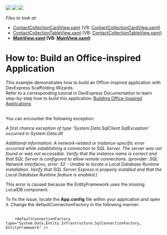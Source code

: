 <!-- default badges list -->
![](https://img.shields.io/endpoint?url=https://codecentral.devexpress.com/api/v1/VersionRange/128641800/14.1.3%2B)
[![](https://img.shields.io/badge/Open_in_DevExpress_Support_Center-FF7200?style=flat-square&logo=DevExpress&logoColor=white)](https://supportcenter.devexpress.com/ticket/details/T111486)
[![](https://img.shields.io/badge/📖_How_to_use_DevExpress_Examples-e9f6fc?style=flat-square)](https://docs.devexpress.com/GeneralInformation/403183)
<!-- default badges end -->
<!-- default file list -->
*Files to look at*:

* [ContactCollectionCardView.xaml](./CS/PersonalOrganizer/Views/ContactCollectionCardView.xaml) (VB: [ContactCollectionCardView.xaml](./VB/PersonalOrganizer/Views/ContactCollectionCardView.xaml))
* [ContactCollectionTableView.xaml](./CS/PersonalOrganizer/Views/ContactCollectionTableView.xaml) (VB: [ContactCollectionTableView.xaml](./VB/PersonalOrganizer/Views/ContactCollectionTableView.xaml))
* **[MainView.xaml](./CS/PersonalOrganizer/Views/MainView.xaml) (VB: [MainView.xaml](./VB/PersonalOrganizer/Views/MainView.xaml))**
<!-- default file list end -->
# How to: Build an Office-inspired Application


<p>This example demonstrates how to build an Office-inspired application with DevExpress Scaffolding Wizards.<br />Refer to a corresponding tutorial in DevExpress Documentation to learn step-by-step how to build this application: <a href="https://documentation.devexpress.com/#WPF/CustomDocument17148">Building Office-Inspired Applications</a><br /><br /></p>
<p>You can encounter the following exception:</p>
<p><em>A first chance exception of type 'System.Data.SqlClient.SqlException' occurred in System.Data.dll</em></p>
<p><em>Additional information: A network-related or instance-specific error occurred while establishing a connection to SQL Server. The server was not found or was not accessible. Verify that the instance name is correct and that SQL Server is configured to allow remote connections. (provider: SQL Network Interfaces, error: 52 - Unable to locate a Local Database Runtime installation. Verify that SQL Server Express is properly installed and that the Local Database Runtime feature is enabled.)</em></p>
<p>This error is caused because the EntityFramework uses the missing LocalDB component.</p>
<p>To fix the issue, locate the <strong>App.config</strong> file within your application and open it. Change the defaultConnectionFactory in the following manner:<br /><br /></p>


```xaml
    <defaultConnectionFactory type="System.Data.Entity.Infrastructure.SqlConnectionFactory, EntityFramework" /> 
```


<p></p>

<br/>


